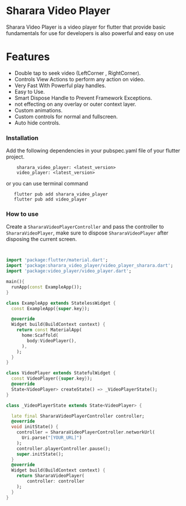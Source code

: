 # Sharara Video Player

Sharara Video Player is a video player for flutter that provide basic fundamentals for use for developers
is also powerful and easy on use
# Features

- Double tap to seek video (LeftCorner , RightCorner).
- Controls View Actions to  perform any action on video.
- Very Fast With Powerful play handles.
- Easy to Use.
- Smart Dispose Handle to Prevent Framework Exceptions.
- not effecting on any overlay or outer context layer.
- Custom animations.
- Custom controls for normal and fullscreen.
- Auto hide controls.


### Installation

Add the following dependencies in your pubspec.yaml file of your flutter project.

```flutter
    sharara_video_player: <latest_version>
    video_player: <latest_version>
```
or you can use terminal command
```terminal command 
   flutter pub add sharara_video_player
   flutter pub add video_player
```

### How to use

Create a `ShararaVideoPlayerController` and pass the controller to `ShararaVideoPlayer`,
make sure to dispose `ShararaVideoPlayer` after disposing the current screen.

```dart


import 'package:flutter/material.dart';
import 'package:sharara_video_player/video_player_sharara.dart';
import 'package:video_player/video_player.dart';

main(){
  runApp(const ExampleApp());
}

class ExampleApp extends StatelessWidget {
  const ExampleApp({super.key});

  @override
  Widget build(BuildContext context) {
    return const MaterialApp(
      home:Scaffold(
        body:VideoPlayer(),
      ),
    );
  }
}

class VideoPlayer extends StatefulWidget {
  const VideoPlayer({super.key});
  @override
  State<VideoPlayer> createState() => _VideoPlayerState();
}

class _VideoPlayerState extends State<VideoPlayer> {

  late final ShararaVideoPlayerController controller;
  @override
  void initState() {
    controller = ShararaVideoPlayerController.networkUrl(
      Uri.parse("[YOUR_URL]")
    );
    controller.playerController.pause();
    super.initState();
  }
  @override
  Widget build(BuildContext context) {
    return ShararaVideoPlayer(
        controller: controller
    );
  }
}





```
